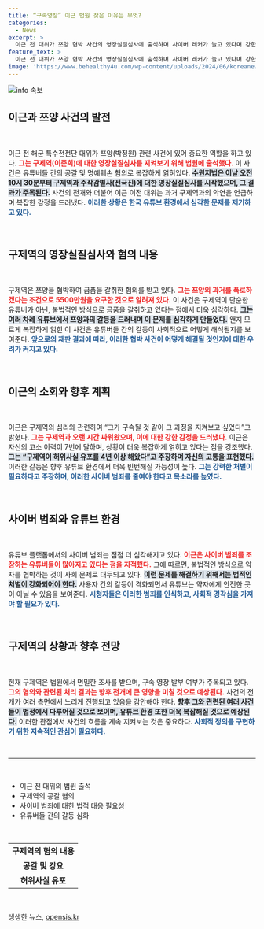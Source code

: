 ```yaml
---
title: “구속영장” 이근 법원 찾은 이유는 무엇?
categories:
  - News
excerpt: >
  이근 전 대위가 쯔양 협박 사건의 영장실질심사에 출석하며 사이버 레커가 늘고 있다며 강한 처벌을 촉구했다. 구제역은 쯔양을 협박해 금품을 갈취한 혐의를 받고 있으며, 그의 구속 여부는 이날 저녁 결정된다.
feature_text: >
  이근 전 대위가 쯔양 협박 사건의 영장실질심사에 출석하며 사이버 레커가 늘고 있다며 강한 처벌을 촉구했다. 구제역은 쯔양을 협박해 금품을 갈취한 혐의를 받고 있으며, 그의 구속 여부는 이날 저녁 결정된다.
image: 'https://www.behealthy4u.com/wp-content/uploads/2024/06/koreanews.jpg'
---
```


<p><img src="https://www.behealthy4u.com/wp-content/uploads/2024/06/koreanews.jpg" alt="info 속보" /></p>

<h2 data-ke-size="size26">이근과 쯔양 사건의 발전</h2>

<p data-ke-size="size16">&nbsp;</p>

<p>이근 전 해군 특수전전단 대위가 쯔양(박정원) 관련 사건에 있어 중요한 역할을 하고 있다. <b><span style="color: #ee2323;">그는 구제역(이준희)에 대한 영장실질심사를 지켜보기 위해 법원에 출석했다.</span></b> 이 사건은 유튜버들 간의 공갈 및 명예훼손 혐의로 복잡하게 얽혀있다. <b><span style="background-color: #21538527;">수원지법은 이날 오전 10시 30분부터 구제역과 주작감별사(전국진)에 대한 영장실질심사를 시작했으며, 그 결과가 주목된다.</span></b> 사건의 전개와 더불어 이근 이전 대위는 과거 구제역과의 악연을 언급하며 복잡한 감정을 드러냈다. <b><span style="color: #1a5490;">이러한 상황은 한국 유튜브 환경에서 심각한 문제를 제기하고 있다.</span></b></p>

<p data-ke-size="size16">&nbsp;</p>

<h2 data-ke-size="size26">구제역의 영장실질심사와 혐의 내용</h2>

<p data-ke-size="size16">&nbsp;</p>

<p>구제역은 쯔양을 협박하여 금품을 갈취한 혐의를 받고 있다. <b><span style="color: #ee2323;">그는 쯔양의 과거를 폭로하겠다는 조건으로 5500만원을 요구한 것으로 알려져 있다.</span></b> 이 사건은 구제역이 단순한 유튜버가 아닌, 불법적인 방식으로 금품을 갈취하고 있다는 점에서 더욱 심각하다. <b><span style="background-color: #21538527;">그는 여러 차례 유튜브에서 쯔양과의 갈등을 드러내며 이 문제를 심각하게 만들었다.</span></b> 왠지 모르게 복잡하게 얽힌 이 사건은 유튜버들 간의 갈등이 사회적으로 어떻게 해석될지를 보여준다. <b><span style="color: #1a5490;">앞으로의 재판 결과에 따라, 이러한 협박 사건이 어떻게 해결될 것인지에 대한 우려가 커지고 있다.</span></b></p>

<p data-ke-size="size16">&nbsp;</p>

<h2 data-ke-size="size26">이근의 소회와 향후 계획</h2>

<p data-ke-size="size16">&nbsp;</p>

<p>이근은 구제역의 심리와 관련하여 “그가 구속될 것 같아 그 과정을 지켜보고 싶었다”고 밝혔다. <b><span style="color: #ee2323;">그는 구제역과 오랜 시간 싸워왔으며, 이에 대한 강한 감정을 드러냈다.</span></b> 이근은 자신의 고소 이력이 7번에 달하며, 상황이 더욱 복잡하게 얽히고 있다는 점을 강조했다. <b><span style="background-color: #21538527;">그는 “구제역이 허위사실 유포를 4년 이상 해왔다”고 주장하며 자신의 고통을 표현했다.</span></b> 이러한 갈등은 향후 유튜브 환경에서 더욱 빈번해질 가능성이 높다. <b><span style="color: #1a5490;">그는 강력한 처벌이 필요하다고 주장하며, 이러한 사이버 범죄를 줄여야 한다고 목소리를 높였다.</span></b></p>

<p data-ke-size="size16">&nbsp;</p>

<h2 data-ke-size="size26">사이버 범죄와 유튜브 환경</h2>

<p data-ke-size="size16">&nbsp;</p>

<p>유튜브 플랫폼에서의 사이버 범죄는 점점 더 심각해지고 있다. <b><span style="color: #ee2323;">이근은 사이버 범죄를 조장하는 유튜버들이 많아지고 있다는 점을 지적했다.</span></b> 그에 따르면, 불법적인 방식으로 약자를 협박하는 것이 사회 문제로 대두되고 있다. <b><span style="background-color: #21538527;">이런 문제를 해결하기 위해서는 법적인 처벌이 강화되어야 한다.</span></b> 사용자 간의 갈등이 격화되면서 유튜브는 약자에게 안전한 곳이 아닐 수 있음을 보여준다. <b><span style="color: #1a5490;">시청자들은 이러한 범죄를 인식하고, 사회적 경각심을 가져야 할 필요가 있다.</span></b></p>

<p data-ke-size="size16">&nbsp;</p>

<h2 data-ke-size="size26">구제역의 상황과 향후 전망</h2>

<p data-ke-size="size16">&nbsp;</p>

<p>현재 구제역은 법원에서 면밀한 조사를 받으며, 구속 영장 발부 여부가 주목되고 있다. <b><span style="color: #ee2323;">그의 혐의와 관련된 처리 결과는 향후 전개에 큰 영향을 미칠 것으로 예상된다.</span></b> 사건의 전개가 여러 측면에서 느리게 진행되고 있음을 감안해야 한다. <b><span style="background-color: #21538527;">향후 그와 관련된 여러 사건들이 법정에서 다루어질 것으로 보이며, 유튜브 환경 또한 더욱 복잡해질 것으로 예상된다.</span></b> 이러한 관점에서 사건의 흐름을 계속 지켜보는 것은 중요하다. <b><span style="color: #1a5490;">사회적 정의를 구현하기 위한 지속적인 관심이 필요하다.</span></b></p>

<p data-ke-size="size16">&nbsp;</p>

<hr />

<p data-ke-size="size16">&nbsp;</p>

<ul>
  <li>이근 전 대위의 법원 출석</li>
  <li>구제역의 공갈 혐의</li>
  <li>사이버 범죄에 대한 법적 대응 필요성</li>
  <li>유튜버들 간의 갈등 심화</li>
</ul>

<p data-ke-size="size16">&nbsp;</p>

<table>
  <tr>
    <td style="text-align: center; height: 17px;"><b>구제역의 혐의 내용</b></td>
  </tr>
  <tr>
    <td style="text-align: center; height: 17px;"><b>공갈 및 강요</b></td>
  </tr>
  <tr>
    <td style="text-align: center; height: 17px;"><b>허위사실 유포</b></td>
  </tr>
</table>

<p data-ke-size="size16">&nbsp;</p>
생생한 뉴스, <a href="https://opensis.kr" rel="dofollow">opensis.kr</a>


